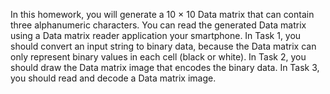 In this homework, you will generate a 10 × 10 Data matrix that can contain three alphanumeric characters. You can read the generated Data matrix using a Data matrix reader application your smartphone. In Task 1, you should convert an input string to binary data, because the Data matrix can only represent binary values in each cell (black or white). In Task 2, you should draw the Data matrix image that encodes the binary data. In Task 3, you should read and decode a Data matrix image.
